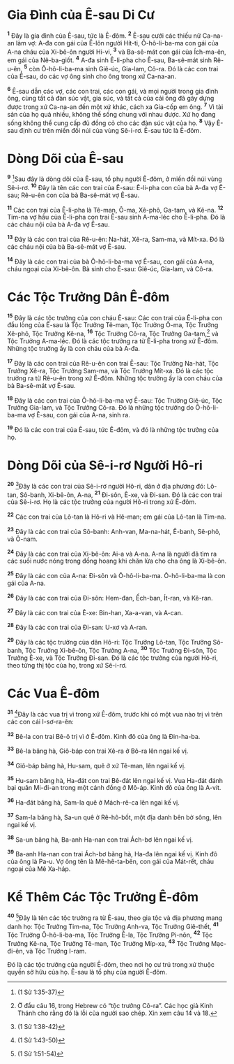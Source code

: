 # Gia Đình của Ê-sau Di Cư

<sup><b>1</b></sup> Đây là gia đình của Ê-sau, tức là Ê-đôm. <sup><b>2</b></sup> Ê-sau cưới các thiếu nữ Ca-na-an làm vợ: A-đa con gái của Ê-lôn người Hít-ti, Ô-hô-li-ba-ma con gái của A-na cháu của Xi-bê-ôn người Hi-vi, <sup><b>3</b></sup> và Ba-sê-mát con gái của Ích-ma-ên, em gái của Nê-ba-giốt. <sup><b>4</b></sup> A-đa sinh Ê-li-pha cho Ê-sau, Ba-sê-mát sinh Rê-u-ên, <sup><b>5</b></sup> còn Ô-hô-li-ba-ma sinh Giê-úc, Gia-lam, Cô-ra. Đó là các con trai của Ê-sau, do các vợ ông sinh cho ông trong xứ Ca-na-an.

<sup><b>6</b></sup> Ê-sau dẫn các vợ, các con trai, các con gái, và mọi người trong gia đình ông, cùng tất cả đàn súc vật, gia súc, và tất cả của cải ông đã gây dựng được trong xứ Ca-na-an đến một xứ khác, cách xa Gia-cốp em ông. <sup><b>7</b></sup> Vì tài sản của họ quá nhiều, không thể sống chung với nhau được. Xứ họ đang sống không thể cung cấp đủ đồng cỏ cho các đàn súc vật của họ. <sup><b>8</b></sup> Vậy Ê-sau định cư trên miền đồi núi của vùng Sê-i-rơ. Ê-sau tức là Ê-đôm.

# Dòng Dõi của Ê-sau

<sup><b>9</b></sup> [^1@-931c56dd-8b79-40a9-9a31-3e7f213c163d]Sau đây là dòng dõi của Ê-sau, tổ phụ người Ê-đôm, ở miền đồi núi vùng Sê-i-rơ. <sup><b>10</b></sup> Đây là tên các con trai của Ê-sau: Ê-li-pha con của bà A-đa vợ Ê-sau; Rê-u-ên con của bà Ba-sê-mát vợ Ê-sau.

<sup><b>11</b></sup> Các con trai của Ê-li-pha là Tê-man, Ô-ma, Xê-phô, Ga-tam, và Kê-na. <sup><b>12</b></sup> Tim-na vợ hầu của Ê-li-pha con trai Ê-sau sinh A-ma-léc cho Ê-li-pha. Đó là các cháu nội của bà A-đa vợ Ê-sau.

<sup><b>13</b></sup> Đây là các con trai của Rê-u-ên: Na-hát, Xê-ra, Sam-ma, và Mít-xa. Đó là các cháu nội của bà Ba-sê-mát vợ Ê-sau.

<sup><b>14</b></sup> Đây là các con trai của bà Ô-hô-li-ba-ma vợ Ê-sau, con gái của A-na, cháu ngoại của Xi-bê-ôn. Bà sinh cho Ê-sau: Giê-úc, Gia-lam, và Cô-ra.

# Các Tộc Trưởng Dân Ê-đôm

<sup><b>15</b></sup> Đây là các tộc trưởng của con cháu Ê-sau: Các con trai của Ê-li-pha con đầu lòng của Ê-sau là Tộc Trưởng Tê-man, Tộc Trưởng Ô-ma, Tộc Trưởng Xê-phô, Tộc Trưởng Kê-na, <sup><b>16</b></sup> Tộc Trưởng Cô-ra, Tộc Trưởng Ga-tam,[^1-931c56dd-8b79-40a9-9a31-3e7f213c163d] và Tộc Trưởng A-ma-léc. Đó là các tộc trưởng ra từ Ê-li-pha trong xứ Ê-đôm. Những tộc trưởng ấy là con cháu của bà A-đa.

<sup><b>17</b></sup> Đây là các con trai của Rê-u-ên con trai Ê-sau: Tộc Trưởng Na-hát, Tộc Trưởng Xê-ra, Tộc Trưởng Sam-ma, và Tộc Trưởng Mít-xa. Đó là các tộc trưởng ra từ Rê-u-ên trong xứ Ê-đôm. Những tộc trưởng ấy là con cháu của bà Ba-sê-mát vợ Ê-sau.

<sup><b>18</b></sup> Đây là các con trai của Ô-hô-li-ba-ma vợ Ê-sau: Tộc Trưởng Giê-úc, Tộc Trưởng Gia-lam, và Tộc Trưởng Cô-ra. Đó là những tộc trưởng do Ô-hô-li-ba-ma vợ Ê-sau, con gái của A-na, sinh ra.

<sup><b>19</b></sup> Đó là các con trai của Ê-sau, tức Ê-đôm, và đó là những tộc trưởng của họ.

# Dòng Dõi của Sê-i-rơ Người Hô-ri

<sup><b>20</b></sup> [^2@-931c56dd-8b79-40a9-9a31-3e7f213c163d]Đây là các con trai của Sê-i-rơ người Hô-ri, dân ở địa phương đó: Lô-tan, Sô-banh, Xi-bê-ôn, A-na, <sup><b>21</b></sup> Đi-sôn, Ê-xe, và Đi-san. Đó là các con trai của Sê-i-rơ. Họ là các tộc trưởng của người Hô-ri trong xứ Ê-đôm.

<sup><b>22</b></sup> Các con trai của Lô-tan là Hô-ri và Hê-man; em gái của Lô-tan là Tim-na.

<sup><b>23</b></sup> Đây là các con trai của Sô-banh: Anh-van, Ma-na-hát, Ê-banh, Sê-phô, và Ô-nam.

<sup><b>24</b></sup> Đây là các con trai của Xi-bê-ôn: Ai-a và A-na. A-na là người đã tìm ra các suối nước nóng trong đồng hoang khi chăn lừa cho cha ông là Xi-bê-ôn.

<sup><b>25</b></sup> Đây là các con của A-na: Đi-sôn và Ô-hô-li-ba-ma. Ô-hô-li-ba-ma là con gái của A-na.

<sup><b>26</b></sup> Đây là các con trai của Đi-sôn: Hem-đan, Ếch-ban, Ít-ran, và Kê-ran.

<sup><b>27</b></sup> Đây là các con trai của Ê-xe: Bin-han, Xa-a-van, và A-can.

<sup><b>28</b></sup> Đây là các con trai của Đi-san: U-xơ và A-ran.

<sup><b>29</b></sup> Đây là các tộc trưởng của dân Hô-ri: Tộc Trưởng Lô-tan, Tộc Trưởng Sô-banh, Tộc Trưởng Xi-bê-ôn, Tộc Trưởng A-na, <sup><b>30</b></sup> Tộc Trưởng Đi-sôn, Tộc Trưởng Ê-xe, và Tộc Trưởng Đi-san. Đó là các tộc trưởng của người Hô-ri, theo từng thị tộc của họ, trong xứ Sê-i-rơ.

# Các Vua Ê-đôm

<sup><b>31</b></sup> [^3@-931c56dd-8b79-40a9-9a31-3e7f213c163d]Đây là các vua trị vì trong xứ Ê-đôm, trước khi có một vua nào trị vì trên các con cái I-sơ-ra-ên:

<sup><b>32</b></sup> Bê-la con trai Bê-ô trị vì ở Ê-đôm. Kinh đô của ông là Đin-ha-ba.

<sup><b>33</b></sup> Bê-la băng hà, Giô-báp con trai Xê-ra ở Bô-ra lên ngai kế vị.

<sup><b>34</b></sup> Giô-báp băng hà, Hu-sam, quê ở xứ Tê-man, lên ngai kế vị.

<sup><b>35</b></sup> Hu-sam băng hà, Ha-đát con trai Bê-đát lên ngai kế vị. Vua Ha-đát đánh bại quân Mi-đi-an trong một cánh đồng ở Mô-áp. Kinh đô của ông là A-vít.

<sup><b>36</b></sup> Ha-đát băng hà, Sam-la quê ở Mách-rê-ca lên ngai kế vị.

<sup><b>37</b></sup> Sam-la băng hà, Sa-un quê ở Rê-hô-bốt, một địa danh bên bờ sông, lên ngai kế vị.

<sup><b>38</b></sup> Sa-un băng hà, Ba-anh Ha-nan con trai Ách-bơ lên ngai kế vị.

<sup><b>39</b></sup> Ba-anh Ha-nan con trai Ách-bơ băng hà, Ha-đa lên ngai kế vị. Kinh đô của ông là Pa-u. Vợ ông tên là Mê-hê-ta-bên, con gái của Mát-rết, cháu ngoại của Mê Xa-háp.

# Kể Thêm Các Tộc Trưởng Ê-đôm

<sup><b>40</b></sup> [^4@-931c56dd-8b79-40a9-9a31-3e7f213c163d]Đây là tên các tộc trưởng ra từ Ê-sau, theo gia tộc và địa phương mang danh họ: Tộc Trưởng Tim-na, Tộc Trưởng Anh-va, Tộc Trưởng Giê-thết, <sup><b>41</b></sup> Tộc Trưởng Ô-hô-li-ba-ma, Tộc Trưởng Ê-la, Tộc Trưởng Pi-nôn, <sup><b>42</b></sup> Tộc Trưởng Kê-na, Tộc Trưởng Tê-man, Tộc Trưởng Míp-xa, <sup><b>43</b></sup> Tộc Trưởng Mạc-đi-ên, và Tộc Trưởng I-ram.

Đó là các tộc trưởng của người Ê-đôm, theo nơi họ cư trú trong xứ thuộc quyền sở hữu của họ. Ê-sau là tổ phụ của người Ê-đôm.

[^1-931c56dd-8b79-40a9-9a31-3e7f213c163d]: Ở đầu câu 16, trong Hebrew có “tộc trưởng Cô-ra”. Các học giả Kinh Thánh cho rằng đó là lỗi của người sao chép. Xin xem câu 14 và 18.

[^1@-931c56dd-8b79-40a9-9a31-3e7f213c163d]: (1 Sử 1:35-37)

[^2@-931c56dd-8b79-40a9-9a31-3e7f213c163d]: (1 Sử 1:38-42)

[^3@-931c56dd-8b79-40a9-9a31-3e7f213c163d]: (1 Sử 1:43-50)

[^4@-931c56dd-8b79-40a9-9a31-3e7f213c163d]: (1 Sử 1:51-54)
